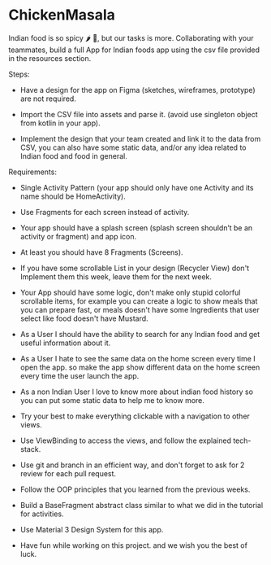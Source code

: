 # ChickenMasala
Indian food is so spicy 🌶️ 🥵, but our tasks is more.
Collaborating with your teammates, build a full App for Indian foods app using the csv file provided in the resources section.

Steps:
- Have a design for the app on Figma (sketches, wireframes, prototype) are not required.

- Import the CSV file into assets and parse it.
(avoid use singleton object from kotlin in your app).

- Implement the design that your team created and link it to the data from CSV, you can also have some static data, and/or any idea related to Indian food and food in general.


Requirements:
- Single Activity Pattern (your app should only have one Activity and its name should be HomeActivity).

- Use Fragments for each screen instead of activity.

- Your app should have a splash screen (splash screen shouldn’t be an activity or fragment) and app icon.

- At least you should have 8 Fragments (Screens).

- If you have some scrollable List in your design (Recycler View) don't Implement them this week, leave them for the next week.

- Your App should have some logic, don't make only stupid colorful scrollable items, for example you can create a logic to show meals that you can prepare fast, or meals doesn't have some Ingredients that user select like food doesn't have Mustard.

- As a User I should have the ability to search for any Indian food and get useful information about it.

- As a User I hate to see the same data on the home screen every time I open the app.
so make the app show different data on the home screen every time the user launch the app.

- As a non Indian User I love to know more about indian food history so you can put some static data to help me to know more.

- Try your best to make everything clickable with a navigation to other views.

- Use ViewBinding to access the views, and follow the explained tech-stack.

- Use git and branch in an efficient way, and don't forget to ask for 2 review for each pull request.

- Follow the OOP principles that you learned from the previous weeks.

- Build a BaseFragment abstract class similar to what we did in the tutorial for activities.

- Use Material 3 Design System for this app.

- Have fun while working on this project.
and we wish you the best of luck.
